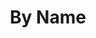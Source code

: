---
layout: blog
title: By Name
permalink: /java/
pagination: 
  enabled: true
  category: java
  permalink: /:num/
  sort_field: 'title'
  sort_reverse: false
---